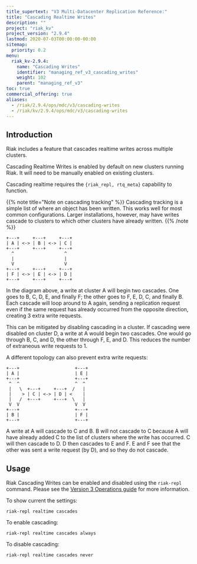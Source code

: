 ```yaml
---
title_supertext: "V3 Multi-Datacenter Replication Reference:"
title: "Cascading Realtime Writes"
description: ""
project: "riak_kv"
project_version: "2.9.4"
lastmod: 2020-07-03T00:00:00-00:00
sitemap:
  priority: 0.2
menu:
  riak_kv-2.9.4:
    name: "Cascading Writes"
    identifier: "managing_ref_v3_cascading_writes"
    weight: 102
    parent: "managing_ref_v3"
toc: true
commercial_offering: true
aliases:
  - /riak/2.9.4/ops/mdc/v3/cascading-writes
  - /riak/kv/2.9.4/ops/mdc/v3/cascading-writes
---
```


## Introduction

Riak includes a feature that cascades realtime writes across
multiple clusters.

Cascading Realtime Writes is enabled by default on new clusters running
Riak. It will need to be manually enabled on existing clusters.

Cascading realtime requires the `{riak_repl, rtq_meta}` capability to
function.

{{% note title="Note on cascading tracking" %}}
Cascading tracking is a simple list of where an object has been written. This
works well for most common configurations. Larger installations, however, may
have writes cascade to clusters to which other clusters have already written.
{{% /note %}}

```
+---+     +---+     +---+
| A | <-> | B | <-> | C |
+---+     +---+     +---+
  ^                   ^
  |                   |
  V                   V
+---+     +---+     +---+
| F | <-> | E | <-> | D |
+---+     +---+     +---+
```

In the diagram above, a write at cluster A will begin two cascades. One
goes to B, C, D, E, and finally F; the other goes to F, E, D, C, and
finally B. Each cascade will loop around to A again, sending a
replication request even if the same request has already occurred from
the opposite direction, creating 3 extra write requests.

This can be mitigated by disabling cascading in a cluster. If cascading
were disabled on cluster D, a write at A would begin two cascades. One
would go through B, C, and D, the other through F, E, and D. This
reduces the number of extraneous write requests to 1.

A different topology can also prevent extra write requests:

```
+---+                     +---+
| A |                     | E |
+---+                     +---+
 ^  ^                     ^  ^
 |   \  +---+     +---+  /   |
 |    > | C | <-> | D | <    |
 |   /  +---+     +---+  \   |
 V  V                     V  V
+---+                     +---+
| B |                     | F |
+---+                     +---+
```

A write at A will cascade to C and B. B will not cascade to C because
A will have already added C to the list of clusters where the write has
occurred. C will then cascade to D. D then cascades to E and F. E and F
see that the other was sent a write request (by D), and so they do not
cascade.

## Usage

Riak Cascading Writes can be enabled and disabled using the
`riak-repl` command. Please see the [Version 3 Operations guide]({{<baseurl>}}riak/kv/2.9.4/using/cluster-operations/v3-multi-datacenter) for more information.

To show current the settings:

`riak-repl realtime cascades`

To enable cascading:

`riak-repl realtime cascades always`

To disable cascading:

`riak-repl realtime cascades never`

